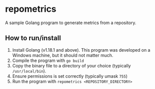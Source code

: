 # repometrics
A sample Golang program to generate metrics from a repository.

## How to run/install
1. Install Golang (v1.18.1 and above). This program was developed on a Windows 
machine, but it should not matter much.
2. Compile the program with `go build`
3. Copy the binary file to a directory of your choice
(typically `/usr/local/bin`).
4. Ensure permissions is set correctly (typically umask `755`)
5. Run the program with `repometrics <REPOSITORY_DIRECTORY>`